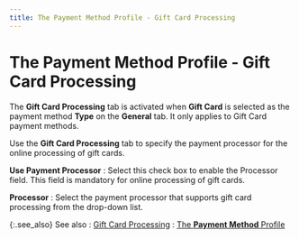 ```yaml
---
title: The Payment Method Profile - Gift Card Processing
---
```


# The Payment Method Profile - Gift Card Processing


The **Gift Card Processing**  tab is activated when **Gift Card**  is selected as the payment method **Type**  on the **General** tab. It only applies  to Gift Card payment methods.


Use the **Gift Card Processing**  tab to specify the payment processor for the online processing of gift  cards.


**Use Payment Processor**
: Select this check box to enable the Processor field.  This field is mandatory for online processing of gift cards.


**Processor**
: Select the payment processor that supports gift  card processing from the drop-down list.


{:.see_also}
See also
: [Gift  Card Processing]({{site.sc_baseurl}}/options/payment-information/gift-card-processing/gift_card_processing_payment_info_sc.html)
: [The **Payment Method** Profile]({{site.sc_baseurl}}/options/payment-information/payment-methods/set-up-a-payment-method/the_payment_method_profile.html)
